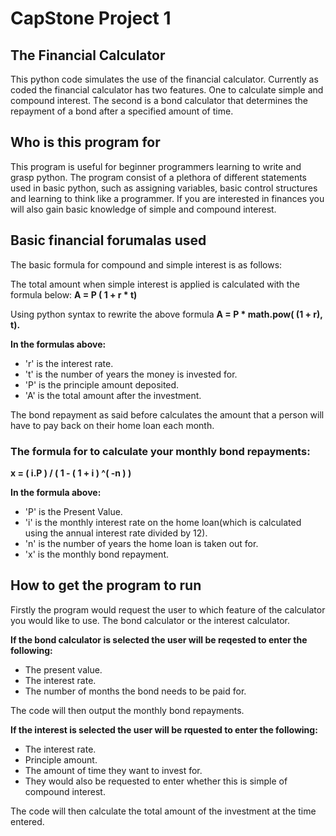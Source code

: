 # CapStone Project 1

## The Financial Calculator

This python code simulates the use of the financial calculator. Currently as coded the financial calculator has two features. One to calculate simple and compound interest. The second is a bond calculator that determines the repayment of a bond after a specified amount of time.

## Who is this program for

This program is useful for beginner programmers learning to write and grasp python. The program consist of a plethora of different statements used in basic python, such as assigning variables, basic control structures and learning to think like a programmer. If you are interested in finances you will also gain basic knowledge of simple and compound interest.

## Basic financial forumalas used

The basic formula for compound and simple interest is as follows:

The total amount when simple interest is applied is calculated with the formula below:
**A = P ( 1 + r * t)**

Using python syntax to rewrite the above formula **A = P * math.pow( (1 + r), t).**

**In the formulas above:**
* 'r' is the interest rate.
* 't' is the number of years the money is invested for.
* 'P' is the principle amount deposited.
* 'A' is the total amount after the investment.

The bond repayment as said before calculates the amount that a person will have to pay back on their home loan each month.

### The formula for to calculate your monthly bond repayments:
**x = ( i.P ) / ( 1 - ( 1 + i ) ^( -n ) )**

**In the formula above:**
* 'P' is the Present Value.
* 'i' is the monthly interest rate on the home loan(which is calculated using the annual interest rate divided by 12).
* 'n' is the number of years the home loan is taken out for.
* 'x' is the monthly bond repayment.

## How to get the program to run

Firstly the program would request the user to which feature of the calculator you would like to use. The bond calculator or the interest calculator.

**If the bond calculator is selected the user will be reqested to enter the following:**
* The present value.
* The interest rate. 
* The number of months the bond needs to be paid for. 

The code will then output the monthly bond repayments.

**If the interest is selected the user will be rquested to enter the following:**

* The interest rate.
* Principle amount. 
* The amount of time they want to invest for. 
* They would also be requested to enter whether this is simple of compound interest.

The code will then calculate the total amount of the investment at the time entered.
